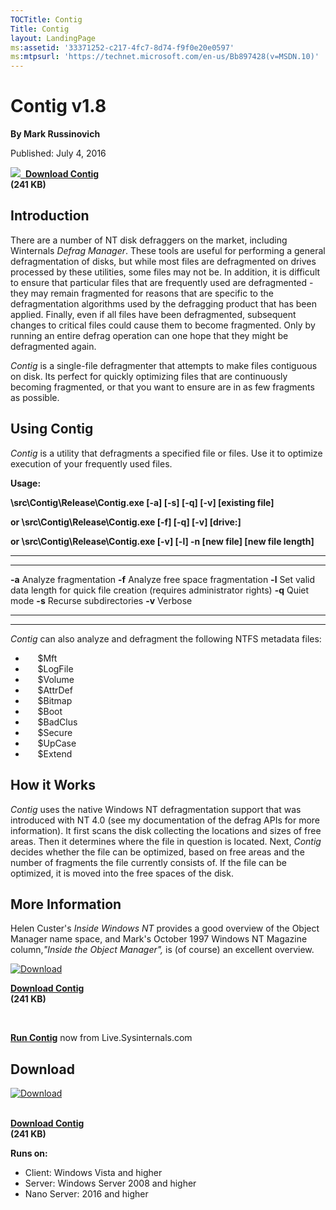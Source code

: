 ```yaml
--- 
TOCTitle: Contig
Title: Contig
layout: LandingPage
ms:assetid: '33371252-c217-4fc7-8d74-f9f0e20e0597'
ms:mtpsurl: 'https://technet.microsoft.com/en-us/Bb897428(v=MSDN.10)'
---
```


Contig v1.8
===========

**By Mark Russinovich**

Published: July 4, 2016

[![](/media/landing/sysinternals/download_sm.png)
 **Download Contig**  
](https://download.sysinternals.com/files/contig.zip)**(241 KB)**


## Introduction

There are a number of NT disk defraggers on the market, including
Winternals *Defrag Manager*. These tools are useful for performing a
general defragmentation of disks, but while most files are defragmented
on drives processed by these utilities, some files may not be. In
addition, it is difficult to ensure that particular files that are
frequently used are defragmented - they may remain fragmented for
reasons that are specific to the defragmentation algorithms used by the
defragging product that has been applied. Finally, even if all files
have been defragmented, subsequent changes to critical files could cause
them to become fragmented. Only by running an entire defrag operation
can one hope that they might be defragmented again.

*Contig* is a single-file defragmenter that attempts to make files
contiguous on disk. Its perfect for quickly optimizing files that are
continuously becoming fragmented, or that you want to ensure are in as
few fragments as possible.  

## Using Contig

*Contig* is a utility that defragments a specified file or files. Use it
to optimize execution of your frequently used files.

**Usage:**

**\\src\\Contig\\Release\\Contig.exe \[-a\] \[-s\] \[-q\] \[-v\]
\[existing file\]**

**or \\src\\Contig\\Release\\Contig.exe \[-f\] \[-q\] \[-v\]
\[drive:\]**

**or \\src\\Contig\\Release\\Contig.exe \[-v\] \[-l\] -n \[new file\]
\[new file length\]**

 
-------- 
-------------------------------------------------------------------------------
  **-a**   Analyze fragmentation
  **-f**   Analyze free space fragmentation
  **-l**   Set valid data length for quick file creation (requires administrator rights)
  **-q**   Quiet mode
  **-s**   Recurse subdirectories
  **-v**   Verbose
 
-------- 
-------------------------------------------------------------------------------

  
*Contig* can also analyze and defragment the following NTFS metadata
files:

-        \$Mft
-        \$LogFile
-        \$Volume
-        \$AttrDef
-        \$Bitmap
-        \$Boot
-        \$BadClus
-        \$Secure
-        \$UpCase
-        \$Extend

## How it Works

*Contig* uses the native Windows NT defragmentation support that was
introduced with NT 4.0 (see my documentation of the defrag APIs for more
information). It first scans the disk collecting the locations and sizes
of free areas. Then it determines where the file in question is located.
Next, *Contig* decides whether the file can be optimized, based on free
areas and the number of fragments the file currently consists of. If the
file can be optimized, it is moved into the free spaces of the disk.  

## More Information

Helen Custer's *Inside Windows NT* provides a good overview of the
Object Manager name space, and Mark's October 1997 Windows NT Magazine
column,*"Inside the Object Manager",* is (of course) an excellent
overview.

  

[![Download](/media/landing/sysinternals/download_sm.png "Download")
](https://download.sysinternals.com/files/contig.zip)

[**Download Contig**  
](https://download.sysinternals.com/files/contig.zip)**(241 KB)**

 

[**Run Contig**](https://live.sysinternals.com/contig.exe) now from
Live.Sysinternals.com

  


<div>

<div class="RightAdRail">


## Download

[![Download](/media/landing/sysinternals/download_sm.png "Download")
](https://download.sysinternals.com/files/contig.zip)

[  
**Download
Contig**](https://download.sysinternals.com/files/contig.zip)  
**(241 KB)**

  
**Runs on:**

-   Client: Windows Vista and higher
-   Server: Windows Server 2008 and higher
-   Nano Server: 2016 and higher



